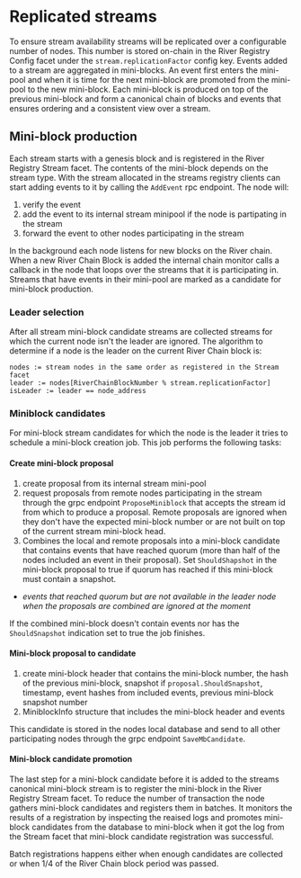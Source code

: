 
# Replicated streams

To ensure stream availability streams will be replicated over a configurable number of nodes. This number is
stored on-chain in the River Registry Config facet under the `stream.replicationFactor` config key. Events added
to a stream are aggregated in mini-blocks. An event first enters the mini-pool and when it is time for the next
mini-block are promoted from the mini-pool to the new mini-block. Each mini-block is produced on top of the
previous mini-block and form a canonical chain of blocks and events that ensures ordering and a consistent view
over a stream.

## Mini-block production
Each stream starts with a genesis block and is registered in the River Registry Stream facet. The contents
of the mini-block depends on the stream type. With the stream allocated in the streams registry clients can
start adding events to it by calling the `AddEvent` rpc endpoint. The node will:

1. verify the event
2. add the event to its internal stream minipool if the node is partipating in the stream
3. forward the event to other nodes participating in the stream

In the background each node listens for new blocks on the River chain. When a new River Chain Block is added
the internal chain monitor calls a callback in the node that loops over the streams that it is participating in. Streams
that have events in their mini-pool are marked as a candidate for mini-block production.

### Leader selection
After all stream mini-block candidate streams are collected streams for which the current node isn't the leader are
ignored. The algorithm to determine if a node is the leader on the current River Chain block is:
```
nodes := stream nodes in the same order as registered in the Stream facet
leader := nodes[RiverChainBlockNumber % stream.replicationFactor]
isLeader := leader == node_address
```

### Miniblock candidates
For mini-block stream candidates for which the node is the leader it tries to schedule a mini-block creation job. This job performs the following tasks:

#### Create mini-block proposal
1. create proposal from its internal stream mini-pool
2. request proposals from remote nodes participating in the  stream through the grpc endpoint
   `ProposeMiniblock` that accepts the stream id from which to produce a proposal. Remote proposals
   are ignored when they don't have the expected mini-block number or are not built on top of the current
   stream mini-block head.
3. Combines the local and remote proposals into a mini-block candidate that contains
   events that have reached quorum (more than half of the nodes included an event in their proposal). Set   `ShouldShapshot` in the mini-block proposal to true if quorum has reached
   if this mini-block must contain a snapshot.
* _events that reached quorum but are not available in the leader node when the proposals are combined are ignored at the moment_

If the combined mini-block doesn't contain events nor has the `ShouldSnapshot` indication set to true
the job finishes.

#### Mini-block proposal to candidate
1. create mini-block header that contains the mini-block number, the hash of the previous mini-block, snapshot if `proposal.ShouldSnapshot`, timestamp, event hashes from included events, previous mini-block snapshot number
2. MiniblockInfo structure that includes the mini-block header and events

This candidate is stored in the nodes local database and send to all other participating nodes through the
grpc endpoint `SaveMbCandidate`.

#### Mini-block candidate promotion
The last step for a mini-block candidate before it is added to the streams canonical mini-block stream is to register the mini-block in the River Registry Stream facet. To reduce the number of transaction the node gathers mini-block candidates and registers them in batches. It monitors the results of a registration
by inspecting the reaised logs and promotes mini-block candidates from the database to mini-block when
it got the log from the Stream facet that mini-block candidate registration was successful.

Batch registrations happens either when enough candidates are collected or when 1/4 of the River Chain block period was passed.
